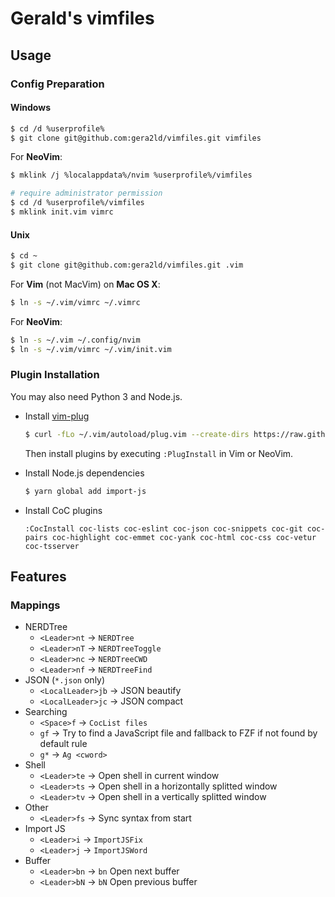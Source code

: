 # Gerald's vimfiles

## Usage

### Config Preparation

#### Windows

```sh
$ cd /d %userprofile%
$ git clone git@github.com:gera2ld/vimfiles.git vimfiles
```

For **NeoVim**:

```sh
$ mklink /j %localappdata%/nvim %userprofile%/vimfiles

# require administrator permission
$ cd /d %userprofile%/vimfiles
$ mklink init.vim vimrc
```

#### Unix

```sh
$ cd ~
$ git clone git@github.com:gera2ld/vimfiles.git .vim
```

For **Vim** (not MacVim) on **Mac OS X**:

```sh
$ ln -s ~/.vim/vimrc ~/.vimrc
```

For **NeoVim**:

```sh
$ ln -s ~/.vim ~/.config/nvim
$ ln -s ~/.vim/vimrc ~/.vim/init.vim
```

### Plugin Installation

You may also need Python 3 and Node.js.

- Install [vim-plug](https://github.com/junegunn/vim-plug)

  ```sh
  $ curl -fLo ~/.vim/autoload/plug.vim --create-dirs https://raw.githubusercontent.com/junegunn/vim-plug/master/plug.vim
  ```

  Then install plugins by executing `:PlugInstall` in Vim or NeoVim.

- Install Node.js dependencies

  ```sh
  $ yarn global add import-js
  ```

- Install CoC plugins

  ```viml
  :CocInstall coc-lists coc-eslint coc-json coc-snippets coc-git coc-pairs coc-highlight coc-emmet coc-yank coc-html coc-css coc-vetur coc-tsserver
  ```

## Features

### Mappings

- NERDTree
  - `<Leader>nt` -> `NERDTree`
  - `<Leader>nT` -> `NERDTreeToggle`
  - `<Leader>nc` -> `NERDTreeCWD`
  - `<Leader>nf` -> `NERDTreeFind`
- JSON (`*.json` only)
  - `<LocalLeader>jb` -> JSON beautify
  - `<LocalLeader>jc` -> JSON compact
- Searching
  - `<Space>f` -> `CocList files`
  - `gf` -> Try to find a JavaScript file and fallback to FZF if not found by default rule
  - `g*` -> `Ag <cword>`
- Shell
  - `<Leader>te` -> Open shell in current window
  - `<Leader>ts` -> Open shell in a horizontally splitted window
  - `<Leader>tv` -> Open shell in a vertically splitted window
- Other
  - `<Leader>fs` -> Sync syntax from start
- Import JS
  - `<Leader>i` -> `ImportJSFix`
  - `<Leader>j` -> `ImportJSWord`
- Buffer
  - `<Leader>bn` -> `bn` Open next buffer
  - `<Leader>bN` -> `bN` Open previous buffer
